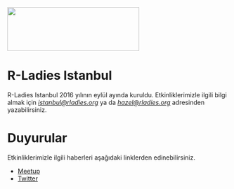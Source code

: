 <img src="https://github.com/rladies/starter-kit/blob/master/logo/R-LadiesGlobal_RBG_online_LogoWithText_Horizontal.png" data-canonical-src="https://github.com/rladies/starter-kit/blob/master/logo/R-LadiesGlobal_RBG_online_LogoWithText_Horizontal.png" width="300" height="100" />

# R-Ladies Istanbul
R-Ladies Istanbul 2016 yılının eylül ayında kuruldu. Etkinliklerimizle ilgili bilgi almak için *istanbul@rladies.org* ya da *hazel@rladies.org* adresinden yazabilirsiniz.

# Duyurular
Etkinliklerimizle ilgili haberleri aşağıdaki linklerden edinebilirsiniz.
- [Meetup](https://www.meetup.com/rladies-istanbul/)
- [Twitter](https://twitter.com/RLadiesIstanbul)
